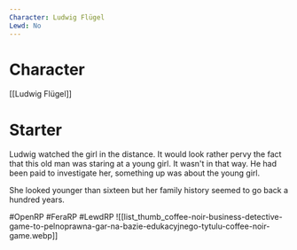 ```yaml
---
Character: Ludwig Flügel
Lewd: No
---
```

# Character
[[Ludwig Flügel]]

# Starter
Ludwig watched the girl in the distance. It would look rather pervy the fact that this old man was staring at a young girl. It wasn't in that way. He had been paid to investigate her, something up was about the young girl.

She looked younger than sixteen but her family history seemed to go back a hundred years.

#OpenRP #FeraRP #LewdRP
![[list_thumb_coffee-noir-business-detective-game-to-pelnoprawna-gar-na-bazie-edukacyjnego-tytulu-coffee-noir-game.webp]]